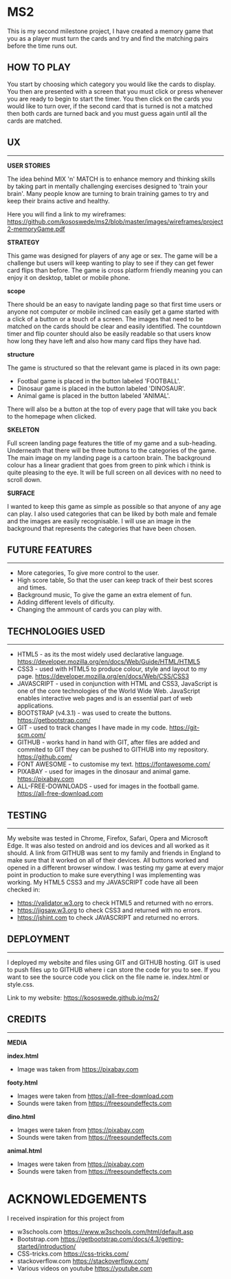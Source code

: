 # **MS2**
This is my second milestone project, I have created a memory game that you as a player must turn the cards and try and find the matching pairs before the time runs out.

## HOW TO PLAY
You start by choosing which category you would like the cards to display.
You then are presented with a screen that you must click or press whenever you are ready to begin to start
the timer. You then click on the cards you would like to turn over, if the second card that is turned is not a matched
then both cards are turned back and you must guess again until all the cards are matched.
## **UX**
***
**USER STORIES**

The idea behind MIX 'n' MATCH is to enhance memory and thinking skills by taking part in mentally challenging exercises designed to 'train your brain'. Many people know are turning to
brain training games to try and keep their brains active and healthy.

Here you will find a link to my wireframes: https://github.com/kososwede/ms2/blob/master/images/wireframes/project2-memoryGame.pdf

**STRATEGY**

This game was designed for players of any age or sex. The game will be a challenge but users will keep wanting to play to see if they can get fewer card flips than before.
The game is cross platform friendly meaning you can enjoy it on desktop, tablet or mobile phone.

**scope**

There should be an easy to navigate landing page so that first time users or
anyone not computer or mobile inclined can easily get a game started
with a click of a button or a touch of a screen.
The images that need to be matched on the cards should be clear and easily identified. The countdown timer and flip counter should also be easily readable so that users know how long they have left and also how many card flips they have had.


**structure**

The game is structured so that the relevant game is placed in its own page:

* Footbal game is placed in the button labeled 'FOOTBALL'.
* Dinosaur game is placed in the button labeled 'DINOSAUR'.
* Animal game is placed in the button labeled 'ANIMAL'.

There will also be a button at the top of every page that will take you back to the homepage when clicked.

**SKELETON**

Full screen landing page features the title of my game and a sub-heading. Underneath that there will be three buttons to the categories of the game. The main image on my landing page is a cartoon brain. The background colour has a linear gradient that goes from green to pink which i think is quite pleasing to the eye.
It will be full screen on all devices with no need to scroll down.

**SURFACE**

I wanted to keep this game as simple as possible so that anyone of any age can play. I also used categories that can be liked by both male and female and the images are easily recognisable. I will use an image in the background that represents the categories that have been chosen.

## FUTURE FEATURES
***
* More categories, To give more control to the user.
* High score table, So that the user can keep track of their best scores and times.
* Background music, To give the game an extra element of fun.
* Adding different levels of dificulty.
* Changing the ammount of cards you can play with.
## TECHNOLOGIES USED
***
* HTML5 - as its the most widely used declarative language. https://developer.mozilla.org/en/docs/Web/Guide/HTML/HTML5
* CSS3 - used with HTML5 to produce colour, style and layout to my page. https://developer.mozilla.org/en/docs/Web/CSS/CSS3
* JAVASCRIPT - used in conjunction with HTML and CSS3, JavaScript is one of the core technologies of the World Wide Web. JavaScript enables interactive web pages and is an essential part of web applications.
* BOOTSTRAP (v4.3.1) - was used to create the buttons. https://getbootstrap.com/
* GIT - used to track changes I have made in my code. https://git-scm.com/
* GITHUB - works hand in hand with GIT, after files are added and commited to GIT they can be pushed to GITHUB into my repository. https://github.com/
* FONT AWESOME - to customise my text. https://fontawesome.com/
* PIXABAY - used for images in the dinosaur and animal game. https://pixabay.com
* ALL-FREE-DOWNLOADS - used for images in the football game. https://all-free-download.com

## TESTING
***
My website was tested in Chrome, Firefox, Safari, Opera and Microsoft Edge.
It was also tested on android and ios devices and all worked as it should. A link from GITHUB was sent to my family and friends in England to make sure that it worked on all of their devices.
All buttons worked and opened in a different browser window.
I was testing my game at every major point in production to make sure everything I was implementing was working.
My HTML5 CSS3 and my JAVASCRIPT code have all been checked in:
* https://validator.w3.org to check HTML5 and returned with no errors.
* https://jigsaw.w3.org to check CSS3 and returned with no errors.
* https://jshint.com to check JAVASCRIPT and returned no errors.

## DEPLOYMENT
***
I deployed my website and files using GIT and GITHUB hosting.
GIT is used to push files up to GITHUB where i can store the code for you to see.
If you want to see the source code you click on the file name ie. index.html or style.css.

Link to my website:  https://kososwede.github.io/ms2/

## CREDITS
***
**MEDIA**

**index.html**
* Image was taken from https://pixabay.com

**footy.html**
* Images were taken from https://all-free-download.com
* Sounds were taken from https://freesoundeffects.com

**dino.html**
* Images were taken from  https://pixabay.com
* Sounds were taken from https://freesoundeffects.com

**animal.html**
* Images were taken from  https://pixabay.com
* Sounds were taken from https://freesoundeffects.com

# ACKNOWLEDGEMENTS
I received inspiration for this project from

* w3schools.com https://www.w3schools.com/html/default.asp
* Bootstrap.com https://getbootstrap.com/docs/4.3/getting-started/introduction/
* CSS-tricks.com https://css-tricks.com/
* stackoverflow.com https://stackoverflow.com/
* Various videos on youtube https://youtube.com
